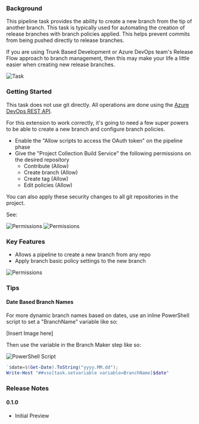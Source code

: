 ### Background

This pipeline task provides the ability to create a new branch from the tip of another branch. This task is typically used for automating the creation of release branches with branch policies applied. This helps prevent commits from being pushed directly to release branches.

If you are using Trunk Based Development or Azure DevOps team's Release Flow approach to branch management, then this may make your life a little easier when creating new release branches.

<img src="https://raw.githubusercontent.com/kerwinc/VSTSTasks/feature/BranchMaker/src/BranchMaker/images/branchMaker_Task.png" alt="Task" style=""/>

### Getting Started

This task does not use git directly. All operations are done using the [Azure DevOps REST API](https://docs.microsoft.com/en-us/rest/api/azure/devops/?view=azure-devops-rest-5.0 "Azure DevOps REST API").

For this extension to work correctly, it's going to need a few super powers to be able to create a new branch and configure branch policies.
- Enable the "Allow scripts to access the OAuth token" on the pipeline phase
- Give the "Project Collection Build Service" the following permissions on the desired repository
    - Contribute (Allow)
    - Create branch (Allow)
    - Create tag (Allow)
    - Edit policies (Allow)

You can also apply these security changes to all git repositories in the project.

See:

<img src="https://raw.githubusercontent.com/kerwinc/VSTSTasks/feature/BranchMaker/src/BranchMaker/images/branchMaker_OAuthUserPermissions_AllowOAuthToken.png" alt="Permissions" style=""/>

<img src="https://raw.githubusercontent.com/kerwinc/VSTSTasks/feature/BranchMaker/src/BranchMaker/images/branchMaker_OAuthUserPermissions.png" alt="Permissions" style=""/>

### Key Features

- Allows a pipeline to create a new branch from any repo
- Apply branch basic policy settings to the new branch

<img src="https://raw.githubusercontent.com/kerwinc/VSTSTasks/feature/BranchMaker/src/BranchMaker/images/branchMaker_SetBranchPolicy.png" alt="Permissions" style=""/>

### Tips

#### Date Based Branch Names

For more dynamic branch names based on dates, use an inline PowerShell script to set a "BranchName" variable like so:

[Insert Image here]

Then use the variable in the Branch Maker step like so:

<img src="https://raw.githubusercontent.com/kerwinc/VSTSTasks/feature/BranchMaker/src/BranchMaker/images/BranchMaker_PowerShell_SetBranchNumber.png" alt="PowerShell Script" style=""/>

```powershell
`$date=$(Get-Date).ToString("yyyy.MM.dd");
Write-Host "##vso[task.setvariable variable=BranchName]$date"
````

### Release Notes

#### 0.1.0

- Initial Preview

